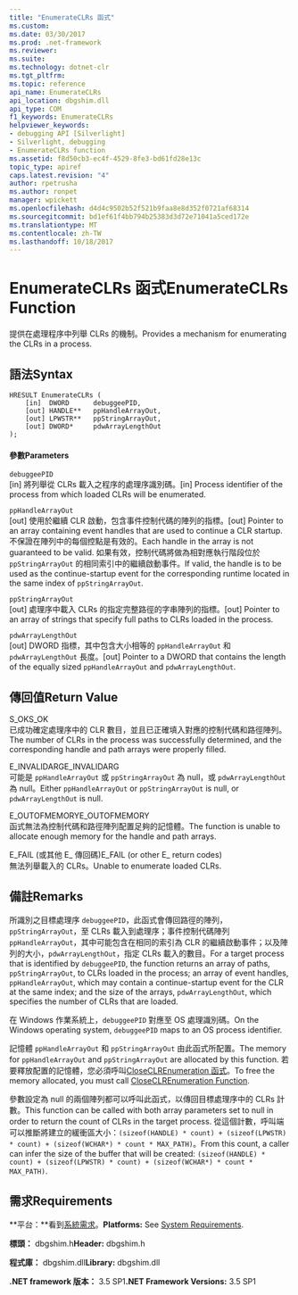 ```yaml
---
title: "EnumerateCLRs 函式"
ms.custom: 
ms.date: 03/30/2017
ms.prod: .net-framework
ms.reviewer: 
ms.suite: 
ms.technology: dotnet-clr
ms.tgt_pltfrm: 
ms.topic: reference
api_name: EnumerateCLRs
api_location: dbgshim.dll
api_type: COM
f1_keywords: EnumerateCLRs
helpviewer_keywords:
- debugging API [Silverlight]
- Silverlight, debugging
- EnumerateCLRs function
ms.assetid: f8d50cb3-ec4f-4529-8fe3-bd61fd28e13c
topic_type: apiref
caps.latest.revision: "4"
author: rpetrusha
ms.author: ronpet
manager: wpickett
ms.openlocfilehash: d4d4c9502b52f521b9faa8e8d352f0721af68314
ms.sourcegitcommit: bd1ef61f4bb794b25383d3d72e71041a5ced172e
ms.translationtype: MT
ms.contentlocale: zh-TW
ms.lasthandoff: 10/18/2017
---
```

# <a name="enumerateclrs-function"></a><span data-ttu-id="6a444-102">EnumerateCLRs 函式</span><span class="sxs-lookup"><span data-stu-id="6a444-102">EnumerateCLRs Function</span></span>
<span data-ttu-id="6a444-103">提供在處理程序中列舉 CLRs 的機制。</span><span class="sxs-lookup"><span data-stu-id="6a444-103">Provides a mechanism for enumerating the CLRs in a process.</span></span>  
  
## <a name="syntax"></a><span data-ttu-id="6a444-104">語法</span><span class="sxs-lookup"><span data-stu-id="6a444-104">Syntax</span></span>  
  
```  
HRESULT EnumerateCLRs (  
    [in]  DWORD      debuggeePID,  
    [out] HANDLE**   ppHandleArrayOut,  
    [out] LPWSTR**   ppStringArrayOut,  
    [out] DWORD*     pdwArrayLengthOut  
);  
```  
  
#### <a name="parameters"></a><span data-ttu-id="6a444-105">參數</span><span class="sxs-lookup"><span data-stu-id="6a444-105">Parameters</span></span>  
 `debuggeePID`  
 <span data-ttu-id="6a444-106">[in] 將列舉從 CLRs 載入之程序的處理序識別碼。</span><span class="sxs-lookup"><span data-stu-id="6a444-106">[in] Process identifier of the process from which loaded CLRs will be enumerated.</span></span>  
  
 `ppHandleArrayOut`  
 <span data-ttu-id="6a444-107">[out] 使用於繼續 CLR 啟動，包含事件控制代碼的陣列的指標。</span><span class="sxs-lookup"><span data-stu-id="6a444-107">[out] Pointer to an array containing event handles that are used to continue a CLR startup.</span></span> <span data-ttu-id="6a444-108">不保證在陣列中的每個控點是有效的。</span><span class="sxs-lookup"><span data-stu-id="6a444-108">Each handle in the array is not guaranteed to be valid.</span></span> <span data-ttu-id="6a444-109">如果有效，控制代碼將做為相對應執行階段位於`ppStringArrayOut` 的相同索引中的繼續啟動事件。</span><span class="sxs-lookup"><span data-stu-id="6a444-109">If valid, the handle is to be used as the continue-startup event for the corresponding runtime located in the same index of `ppStringArrayOut`.</span></span>  
  
 `ppStringArrayOut`  
 <span data-ttu-id="6a444-110">[out] 處理序中載入 CLRs 的指定完整路徑的字串陣列的指標。</span><span class="sxs-lookup"><span data-stu-id="6a444-110">[out] Pointer to an array of strings that specify full paths to CLRs loaded in the process.</span></span>  
  
 `pdwArrayLengthOut`  
 <span data-ttu-id="6a444-111">[out] DWORD 指標，其中包含大小相等的 `ppHandleArrayOut` 和 `pdwArrayLengthOut` 長度。</span><span class="sxs-lookup"><span data-stu-id="6a444-111">[out] Pointer to a DWORD that contains the length of the equally sized `ppHandleArrayOut` and `pdwArrayLengthOut`.</span></span>  
  
## <a name="return-value"></a><span data-ttu-id="6a444-112">傳回值</span><span class="sxs-lookup"><span data-stu-id="6a444-112">Return Value</span></span>  
 <span data-ttu-id="6a444-113">S_OK</span><span class="sxs-lookup"><span data-stu-id="6a444-113">S_OK</span></span>  
 <span data-ttu-id="6a444-114">已成功確定處理序中的 CLR 數目，並且已正確填入對應的控制代碼和路徑陣列。</span><span class="sxs-lookup"><span data-stu-id="6a444-114">The number of CLRs in the process was successfully determined, and the corresponding handle and path arrays were properly filled.</span></span>  
  
 <span data-ttu-id="6a444-115">E_INVALIDARG</span><span class="sxs-lookup"><span data-stu-id="6a444-115">E_INVALIDARG</span></span>  
 <span data-ttu-id="6a444-116">可能是 `ppHandleArrayOut` 或 `ppStringArrayOut` 為 null，或 `pdwArrayLengthOut` 為 null。</span><span class="sxs-lookup"><span data-stu-id="6a444-116">Either `ppHandleArrayOut` or `ppStringArrayOut` is null, or `pdwArrayLengthOut` is null.</span></span>  
  
 <span data-ttu-id="6a444-117">E_OUTOFMEMORY</span><span class="sxs-lookup"><span data-stu-id="6a444-117">E_OUTOFMEMORY</span></span>  
 <span data-ttu-id="6a444-118">函式無法為控制代碼和路徑陣列配置足夠的記憶體。</span><span class="sxs-lookup"><span data-stu-id="6a444-118">The function is unable to allocate enough memory for the handle and path arrays.</span></span>  
  
 <span data-ttu-id="6a444-119">E_FAIL (或其他 E_ 傳回碼)</span><span class="sxs-lookup"><span data-stu-id="6a444-119">E_FAIL (or other E_ return codes)</span></span>  
 <span data-ttu-id="6a444-120">無法列舉載入的 CLRs。</span><span class="sxs-lookup"><span data-stu-id="6a444-120">Unable to enumerate loaded CLRs.</span></span>  
  
## <a name="remarks"></a><span data-ttu-id="6a444-121">備註</span><span class="sxs-lookup"><span data-stu-id="6a444-121">Remarks</span></span>  
 <span data-ttu-id="6a444-122">所識別之目標處理序 `debuggeePID`，此函式會傳回路徑的陣列，`ppStringArrayOut`，至 CLRs 載入到處理序；事件控制代碼陣列 `ppHandleArrayOut`，其中可能包含在相同的索引為 CLR 的繼續啟動事件；以及陣列的大小，`pdwArrayLengthOut`，指定 CLRs 載入的數目。</span><span class="sxs-lookup"><span data-stu-id="6a444-122">For a target process that is identified by `debuggeePID`, the function returns an array of paths, `ppStringArrayOut`, to CLRs loaded in the process; an array of event handles, `ppHandleArrayOut`, which may contain a continue-startup event for the CLR at the same index; and the size of the arrays, `pdwArrayLengthOut`, which specifies the number of CLRs that are loaded.</span></span>  
  
 <span data-ttu-id="6a444-123">在 Windows 作業系統上，`debuggeePID` 對應至 OS 處理識別碼。</span><span class="sxs-lookup"><span data-stu-id="6a444-123">On the Windows operating system, `debuggeePID` maps to an OS process identifier.</span></span>  
  
 <span data-ttu-id="6a444-124">記憶體 `ppHandleArrayOut` 和 `ppStringArrayOut` 由此函式所配置。</span><span class="sxs-lookup"><span data-stu-id="6a444-124">The memory for `ppHandleArrayOut` and `ppStringArrayOut` are allocated by this function.</span></span> <span data-ttu-id="6a444-125">若要釋放配置的記憶體，您必須呼叫[CloseCLREnumeration 函式](../../../../docs/framework/unmanaged-api/debugging/closeclrenumeration-function.md)。</span><span class="sxs-lookup"><span data-stu-id="6a444-125">To free the memory allocated, you must call [CloseCLREnumeration Function](../../../../docs/framework/unmanaged-api/debugging/closeclrenumeration-function.md).</span></span>  
  
 <span data-ttu-id="6a444-126">參數設定為 null 的兩個陣列都可以呼叫此函式，以傳回目標處理序中的 CLRs 計數。</span><span class="sxs-lookup"><span data-stu-id="6a444-126">This function can be called with both array parameters set to null in order to return the count of CLRs in the target process.</span></span> <span data-ttu-id="6a444-127">從這個計數，呼叫端可以推斷將建立的緩衝區大小：`(sizeof(HANDLE) * count) + (sizeof(LPWSTR) * count) + (sizeof(WCHAR*) * count * MAX_PATH)`。</span><span class="sxs-lookup"><span data-stu-id="6a444-127">From this count, a caller can infer the size of the buffer that will be created: `(sizeof(HANDLE) * count) + (sizeof(LPWSTR) * count) + (sizeof(WCHAR*) * count * MAX_PATH)`.</span></span>  
  
## <a name="requirements"></a><span data-ttu-id="6a444-128">需求</span><span class="sxs-lookup"><span data-stu-id="6a444-128">Requirements</span></span>  
 <span data-ttu-id="6a444-129">**平台：**看到[系統需求](../../../../docs/framework/get-started/system-requirements.md)。</span><span class="sxs-lookup"><span data-stu-id="6a444-129">**Platforms:** See [System Requirements](../../../../docs/framework/get-started/system-requirements.md).</span></span>  
  
 <span data-ttu-id="6a444-130">**標頭：** dbgshim.h</span><span class="sxs-lookup"><span data-stu-id="6a444-130">**Header:** dbgshim.h</span></span>  
  
 <span data-ttu-id="6a444-131">**程式庫：** dbgshim.dll</span><span class="sxs-lookup"><span data-stu-id="6a444-131">**Library:** dbgshim.dll</span></span>  
  
 <span data-ttu-id="6a444-132">**.NET framework 版本：** 3.5 SP1</span><span class="sxs-lookup"><span data-stu-id="6a444-132">**.NET Framework Versions:** 3.5 SP1</span></span>

